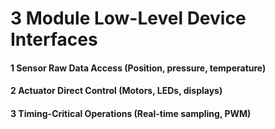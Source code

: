 # 3 Module Low-Level Device Interfaces


#### 1 Sensor Raw Data Access (Position, pressure, temperature)


#### 2 Actuator Direct Control (Motors, LEDs, displays)


#### 3 Timing-Critical Operations (Real-time sampling, PWM)

